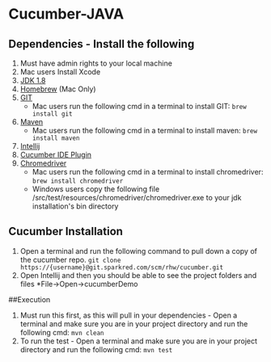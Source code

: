 # Cucumber-JAVA

## Dependencies - Install the following
1.  Must have admin rights to your local machine
2.  Mac users Install Xcode
3.  [JDK 1.8](http://www.oracle.com/technetwork/java/javase/downloads/jdk8-downloads-2133151.html)
4.  [Homebrew](http://brew.sh/)    (Mac Only)
5.  [GIT](https://git-scm.com/)
    * Mac users run the following cmd in a terminal to install GIT:  ```brew install git```
6.  [Maven](https://maven.apache.org/)
    * Mac users run the following cmd in a terminal to install maven:  ```brew install maven```
7.  [Intellij](https://www.jetbrains.com/idea/)
8.  [Cucumber IDE Plugin](https://marketplace.eclipse.org/content/cucumber-jvm-eclipse-plugin)
9.  [Chromedriver](https://sites.google.com/a/chromium.org/chromedriver/downloads)
    * Mac users run the following cmd in a terminal to install chromedriver: ```brew install chromedriver```
    * Windows users copy the following file /src/test/resources/chromedriver/chromedriver.exe to your jdk installation's bin directory


## Cucumber Installation
1.	Open a terminal and run the following command to pull down a copy of the cucumber repo.
``
git clone https://{username}@git.sparkred.com/scm/rhw/cucumber.git
``
2.  Open Intellij and then you should be able to see the project folders and files
    *File->Open->cucumberDemo

##Execution
1.  Must run this first, as this will pull in your dependencies - Open a terminal and make sure you are in your project directory and run the following cmd:
``
mvn clean
``
2. To run the test - Open a terminal and make sure you are in your project directory and run the following cmd:
``
mvn test
``
